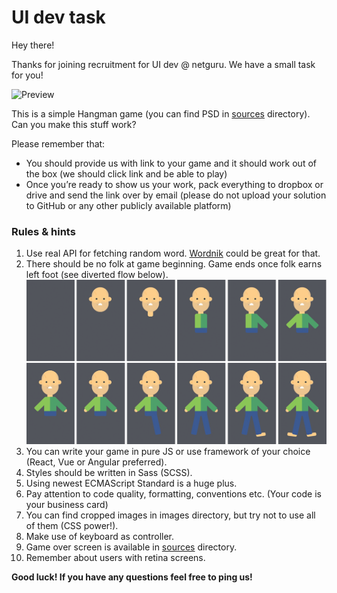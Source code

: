 # UI dev task

Hey there!

Thanks for joining recruitment for UI dev @ netguru. We have a small task for you!

![Preview](https://github.com/netguru/frontend-recruitment-task/blob/master/sources/hangman.png)

This is a simple Hangman game (you can find PSD in [sources](https://github.com/netguru/frontend-recruitment-task/tree/master/sources) directory). Can you make this stuff work?

Please remember that:
+ You should provide us with link to your game and it should work out of the box (we should click link and be able to play)
+ Once you’re ready to show us your work, pack everything to dropbox or drive and send the link over by email (please do not upload your solution to GitHub or any other publicly available platform)

### Rules & hints
1. Use real API for fetching random word. [Wordnik](http://developer.wordnik.com/docs.html#!/words) could be great for that.
2. There should be no folk at game beginning. Game ends once folk earns left foot (see diverted flow below).
![Flow](https://github.com/netguru/frontend-recruitment-task/blob/master/imgs/flow.png)
3. You can write your game in pure JS or use framework of your choice (React, Vue or Angular preferred).
4. Styles should be written in Sass (SCSS).
5. Using newest ECMAScript Standard is a huge plus.
6. Pay attention to code quality, formatting, conventions etc. (Your code is your business card)
7. You can find cropped images in images directory, but try not to use all of them (CSS power!).
8. Make use of keyboard as controller.
9. Game over screen is available in [sources](https://github.com/netguru/frontend-recruitment-task/tree/master/sources) directory.
10. Remember about users with retina screens.

**Good luck! If you have any questions feel free to ping us!**
